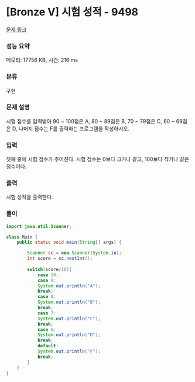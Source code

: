 # [Bronze V] 시험 성적 - 9498 

[문제 링크](https://www.acmicpc.net/problem/9498) 

### 성능 요약

메모리: 17756 KB, 시간: 216 ms

### 분류

구현

### 문제 설명

<p>시험 점수를 입력받아 90 ~ 100점은 A, 80 ~ 89점은 B, 70 ~ 79점은 C, 60 ~ 69점은 D, 나머지 점수는 F를 출력하는 프로그램을 작성하시오.</p>

### 입력 

 <p>첫째 줄에 시험 점수가 주어진다. 시험 점수는 0보다 크거나 같고, 100보다 작거나 같은 정수이다.</p>

### 출력 

 <p>시험 성적을 출력한다.</p>

### 풀이
```java
import java.util.Scanner;

class Main {
	public static void main(String[] args) {

		Scanner sc = new Scanner(System.in);
		int score = sc.nextInt();
        
		switch(score/10){
		    case 10:
		    case 9:
			System.out.println("A");
			break;
		    case 8:
			System.out.println("B");
			break;
		    case 7:
			System.out.println("C");
			break;
		    case 6:
			System.out.println("D");
			break;
		    default:
			System.out.println("F");
			break;
		}
	}
}   
```
